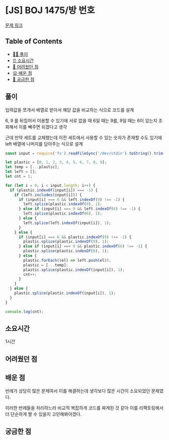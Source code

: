 <!-- 제목으로 다음과 같은 내용으로 작성해주세요 ! -->
<!-- 📚 언어 : e.g. Javascript -> [JS], Python -> [Python]  -->
<!-- 📕 백준 : BOJ 문제번호/문제제목 e.g. BOJ 2577/숫자의 개수 -->
<!-- 📗 프로그래머스 : PRO 문제번호/문제제목 e.g. PRO 120812/최빈값 구하기 -->
<!-- 💁🏻 백준허브를 사용하시면 프로그래머스의 문제번호도 확인하실 수 있습니다 -->

# [JS] BOJ 1475/방 번호

<!-- 아래에 # 을 지우고 문제 링크를 입력해주세요 ! -->

[문제 링크](https://www.acmicpc.net/problem/1475)

## Table of Contents

- [✍🏻 풀이](#풀이)
- [⏰ 소요시간](#소요시간)
- [🫠 어려웠던 점](#어려웠던-점)
- [😮 배운 점](#배운-점)
- [🤔 궁금한 점](#궁금한-점)

## 풀이

<!-- ```옆에 사용하는 언어를 기입하세요 e.g. javascript, python -->

입력값을 쪼개서 배열로 받아서 해당 값을 비교하는 식으로 코드를 설계

6, 9 를 뒤집어서 이용할 수 있기에 서로 없을 때 6일 때는 9를, 9일 때는 6이 있는지 조회해서 이를 빼주면 되겠다고 생각

근데 만약 세트를 교체했는데 이전 세트에서 사용할 수 있는 숫자가 존재할 수도 있기에 left 배열에 나머지를 담아주는 식으로 설계

```javascript
const input = require('fs').readFileSync('/dev/stdin').toString().trim().split('').map(Number);

let plastic = [0, 1, 2, 3, 4, 5, 6, 7, 8, 9];
let temp = [...plastic];
let left = [];
let cnt = 1;

for (let i = 0; i < input.length; i++) {
  if (plastic.indexOf(input[i]) === -1) {
    if (left.includes(input[i])) {
      if (input[i] === 6 && left.indexOf(9) !== -1) {
        left.splice(plastic.indexOf(9), 1);
      } else if (input[i] === 9 && left.indexOf(6) !== -1) {
        left.splice(plastic.indexOf(6), 1);
      } else {
        left.splice(left.indexOf(input[i]), 1);
      }
    } else {
      if (input[i] === 6 && plastic.indexOf(9) !== -1) {
        plastic.splice(plastic.indexOf(9), 1);
      } else if (input[i] === 9 && plastic.indexOf(6) !== -1) {
        plastic.splice(plastic.indexOf(6), 1);
      } else {
        plastic.forEach((el) => left.push(el));
        plastic = [...temp];
        plastic.splice(plastic.indexOf(input[i]), 1);
        cnt++;
      }
    }
  } else {
    plastic.splice(plastic.indexOf(input[i]), 1);
  }
}

console.log(cnt);
```

## 소요시간

1시간

## 어려웠던 점

## 배운 점

반례가 상당히 많은 문제여서 이를 해결하는데 생각보다 많은 시간이 소요되었던 문제였다.

이러한 반례들을 처리하느라 비교적 복잡하게 코드를 짜게된 것 같아 이를 리팩토링해서 더 단순하게 짤 수 있을지 고민해봐야겠다.

## 궁금한 점
